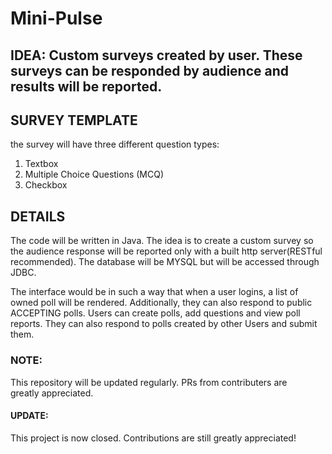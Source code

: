 # Mini-Pulse
## IDEA: Custom surveys created by user. These surveys can be responded by audience and results will be reported.

## SURVEY TEMPLATE 
the survey will have three different question types: 

1.  Textbox
2.  Multiple Choice Questions (MCQ)
3.  Checkbox

## DETAILS 
The code will be written in Java. The idea is to create a custom survey so the audience response will be reported only with a built http server(RESTful recommended). The database will be MYSQL but will be accessed through JDBC.

The interface would be in such a way that when a user logins, a list of owned poll will be rendered. Additionally, they can also respond to public ACCEPTING polls. Users can create polls, add questions and view poll reports. They can also respond to polls created by other Users and submit them.

### NOTE: 
This repository will be updated regularly. PRs from contributers are greatly appreciated.
#### UPDATE: 
This project is now closed. Contributions are still greatly appreciated!
